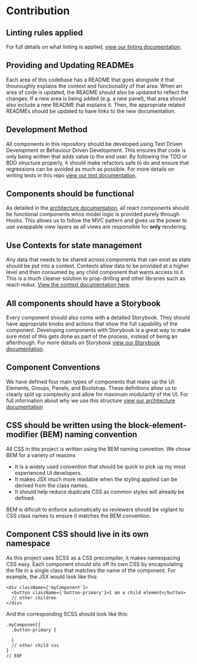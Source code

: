 # Contribution

## Linting rules applied

For full details on what linting is applied, [view our linting documentation](./Linting.md).

## Providing and Updating READMEs

Each area of this codebase has a README that goes alongside it that thouroughly explains the context and functionality of that area. When an area of code is updated, the README should also be updated to reflect the changes. If a new area is being added (e.g. a new panel), that area should also include a new README that explains it. Then, the appropriate related READMEs should be updated to have links to the new documentation.

## Development Method

All components in this repository should be developed using Test Driven Development or Behaviour Driven Development. This ensures that code is only being written that adds value to the end user. By following the TDD or BDD structure properly, it should make refactors safe to do and ensure that regressions can be avoided as much as possible. For more details on writing tests in this repo [view our test documentation](./Test.md).

## Components should be functional

As detailed in the [architecture documentation](./Architecture.md), all react components should be functional components whos model logic is provided purely through Hooks. This allows us to follow the MVC pattern and gives us the power to use swappable view layers as all views are responsible for **only** rendering.

## Use Contexts for state management

Any data that needs to be shared across components that can exist as state should be put into a context. Contexts allow data to be provided at a higher level and then consumed by any child component that wants access to it. This is a much cleaner solution to prop-drilling and other libraries such as react-redux. [View the context documentation here](../client/Contexts/README.md).

## All components should have a Storybook

Every component should also come with a detailed Storybook. They should have appropriate knobs and actions that show the full capability of the component. Developing components with Storybook is a great way to make sure most of this gets done as part of the process, instead of being an afterthough. For more details on Storybook [view our Storybook documentation](./Architecture.md#storybook).

## Component Conventions

We have defined four main types of components that make up the UI: Elements, Groups, Panels, and Bootstrap. These defnitions allow us to clearly split up complexity and allow for maximum modularity of the UI. For full information about why we use this structure [view our architecture documentation](./Architecture.md#element-group-panel-bootstrap-component-pattern)

## CSS should be written using the block-element-modifier (BEM) naming convention

All CSS in this project is written using the BEM naming convetion. We chose BEM for a variety of reasons

- It is a widely used convention that should be quick to pick up my most experienced UI developers.
- It makes JSX much more readable when the styling applied can be derived from the class names.
- It should help reduce duplicate CSS as common styles will already be defined.

BEM is dificult to enforce automatically so reviewers should be vigilant to CSS class names to ensure it matches the BEM convention.

## Component CSS should live in its own namespace

As this project uses SCSS as a CSS precompiler, it makes namespacing CSS easy. Each component should silo off its own CSS by encapsulating the file in a single class that matches the name of the component. For example, the JSX would look like this:

```
<div className={'myComponent'}>
  <button className={'button-primary'}>I am a child element</button>
  // other children
</div>
```

And the corresponding SCSS should look like this:

```
.myComponent{
  .button-primary {

  }
  // other child css
}
// EOF
```
